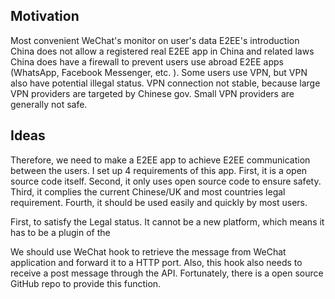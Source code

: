 ## Motivation
Most convenient WeChat's monitor on user's data
E2EE's introduction
China does not allow a registered real E2EE app in China and related laws
China does have a firewall to prevent users use abroad E2EE apps (WhatsApp, Facebook Messenger, etc. ). Some users use VPN, but  VPN also have potential illegal status. VPN connection not stable, because large VPN providers are targeted by Chinese gov. Small VPN providers are generally not safe. 
## Ideas
Therefore, we need to make a E2EE app to achieve E2EE communication between the users. I set up 4 requirements of this app. First, it is a open source code itself. Second, it only uses open source code to ensure safety. Third, it complies the current Chinese/UK and most countries legal requirement. Fourth, it should be used easily and quickly by most users.   

First, to satisfy the Legal status. It cannot be a new platform, which means it has to be a plugin of the 


We should use WeChat hook to retrieve the message from WeChat application and forward it to a HTTP port. Also, this hook also needs to receive a post message through the API. Fortunately, there is a open source GitHub repo to provide this function.

